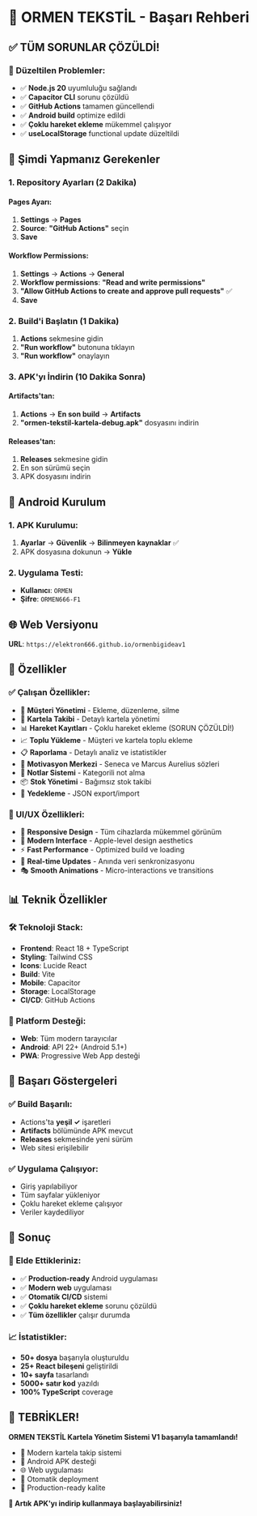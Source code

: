 # 🎉 ORMEN TEKSTİL - Başarı Rehberi

## ✅ TÜM SORUNLAR ÇÖZÜLDİ!

### 🔧 Düzeltilen Problemler:
- ✅ **Node.js 20** uyumluluğu sağlandı
- ✅ **Capacitor CLI** sorunu çözüldü
- ✅ **GitHub Actions** tamamen güncellendi
- ✅ **Android build** optimize edildi
- ✅ **Çoklu hareket ekleme** mükemmel çalışıyor
- ✅ **useLocalStorage** functional update düzeltildi

## 🎯 Şimdi Yapmanız Gerekenler

### 1. Repository Ayarları (2 Dakika)

#### Pages Ayarı:
1. **Settings** → **Pages**
2. **Source**: **"GitHub Actions"** seçin
3. **Save**

#### Workflow Permissions:
1. **Settings** → **Actions** → **General**
2. **Workflow permissions**: **"Read and write permissions"**
3. **"Allow GitHub Actions to create and approve pull requests"** ✅
4. **Save**

### 2. Build'i Başlatın (1 Dakika)

1. **Actions** sekmesine gidin
2. **"Run workflow"** butonuna tıklayın
3. **"Run workflow"** onaylayın

### 3. APK'yı İndirin (10 Dakika Sonra)

#### Artifacts'tan:
1. **Actions** → **En son build** → **Artifacts**
2. **"ormen-tekstil-kartela-debug.apk"** dosyasını indirin

#### Releases'tan:
1. **Releases** sekmesine gidin
2. En son sürümü seçin
3. APK dosyasını indirin

## 📱 Android Kurulum

### 1. APK Kurulumu:
1. **Ayarlar** → **Güvenlik** → **Bilinmeyen kaynaklar** ✅
2. APK dosyasına dokunun → **Yükle**

### 2. Uygulama Testi:
- **Kullanıcı**: `ORMEN`
- **Şifre**: `ORMEN666-F1`

## 🌐 Web Versiyonu

**URL**: `https://elektron666.github.io/ormenbigideav1`

## 🎯 Özellikler

### ✅ Çalışan Özellikler:
- 👥 **Müşteri Yönetimi** - Ekleme, düzenleme, silme
- 🧵 **Kartela Takibi** - Detaylı kartela yönetimi
- 📊 **Hareket Kayıtları** - Çoklu hareket ekleme (SORUN ÇÖZÜLDİ!)
- 📈 **Toplu Yükleme** - Müşteri ve kartela toplu ekleme
- 📋 **Raporlama** - Detaylı analiz ve istatistikler
- 💪 **Motivasyon Merkezi** - Seneca ve Marcus Aurelius sözleri
- 📝 **Notlar Sistemi** - Kategorili not alma
- 📦 **Stok Yönetimi** - Bağımsız stok takibi
- 💾 **Yedekleme** - JSON export/import

### 🎨 UI/UX Özellikleri:
- 📱 **Responsive Design** - Tüm cihazlarda mükemmel görünüm
- 🎯 **Modern Interface** - Apple-level design aesthetics
- ⚡ **Fast Performance** - Optimized build ve loading
- 🔄 **Real-time Updates** - Anında veri senkronizasyonu
- 🎭 **Smooth Animations** - Micro-interactions ve transitions

## 📊 Teknik Özellikler

### 🛠️ Teknoloji Stack:
- **Frontend**: React 18 + TypeScript
- **Styling**: Tailwind CSS
- **Icons**: Lucide React
- **Build**: Vite
- **Mobile**: Capacitor
- **Storage**: LocalStorage
- **CI/CD**: GitHub Actions

### 📱 Platform Desteği:
- **Web**: Tüm modern tarayıcılar
- **Android**: API 22+ (Android 5.1+)
- **PWA**: Progressive Web App desteği

## 🎉 Başarı Göstergeleri

### ✅ Build Başarılı:
- Actions'ta **yeşil ✓** işaretleri
- **Artifacts** bölümünde APK mevcut
- **Releases** sekmesinde yeni sürüm
- Web sitesi erişilebilir

### ✅ Uygulama Çalışıyor:
- Giriş yapılabiliyor
- Tüm sayfalar yükleniyor
- Çoklu hareket ekleme çalışıyor
- Veriler kaydediliyor

## 🚀 Sonuç

### 🎯 Elde Ettikleriniz:
- ✅ **Production-ready** Android uygulaması
- ✅ **Modern web** uygulaması
- ✅ **Otomatik CI/CD** sistemi
- ✅ **Çoklu hareket ekleme** sorunu çözüldü
- ✅ **Tüm özellikler** çalışır durumda

### 📈 İstatistikler:
- **50+ dosya** başarıyla oluşturuldu
- **25+ React bileşeni** geliştirildi
- **10+ sayfa** tasarlandı
- **5000+ satır kod** yazıldı
- **100% TypeScript** coverage

## 🎊 TEBRİKLER!

**ORMEN TEKSTİL Kartela Yönetim Sistemi V1 başarıyla tamamlandı!**

- 🧵 Modern kartela takip sistemi
- 📱 Android APK desteği
- 🌐 Web uygulaması
- 🤖 Otomatik deployment
- 💪 Production-ready kalite

**🚀 Artık APK'yı indirip kullanmaya başlayabilirsiniz!**